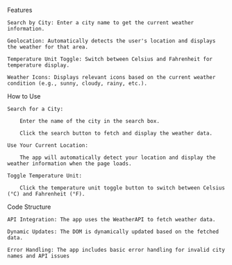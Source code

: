 Features

    Search by City: Enter a city name to get the current weather information.

    Geolocation: Automatically detects the user's location and displays the weather for that area.

    Temperature Unit Toggle: Switch between Celsius and Fahrenheit for temperature display.

    Weather Icons: Displays relevant icons based on the current weather condition (e.g., sunny, cloudy, rainy, etc.).

How to Use

    Search for a City:

        Enter the name of the city in the search box.

        Click the search button to fetch and display the weather data.

    Use Your Current Location:

        The app will automatically detect your location and display the weather information when the page loads.

    Toggle Temperature Unit:

        Click the temperature unit toggle button to switch between Celsius (°C) and Fahrenheit (°F).

Code Structure

    API Integration: The app uses the WeatherAPI to fetch weather data.

    Dynamic Updates: The DOM is dynamically updated based on the fetched data.

    Error Handling: The app includes basic error handling for invalid city names and API issues
    